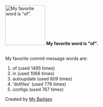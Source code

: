 <img src="https://my-badges.github.io/my-badges/favorite-word.png" alt="My favorite word is &quot;of&quot;." title="My favorite word is &quot;of&quot;." width="128">
<strong>My favorite word is &quot;of&quot;.</strong>
<br><br>

My favorite commit message words are:

1. of (used 1495 times)
2. in (used 1066 times)
3. autoupdate (used 809 times)
4. 'dotfiles' (used 779 times)
5. configs (used 767 times)


Created by <a href="https://github.com/my-badges/my-badges">My Badges</a>